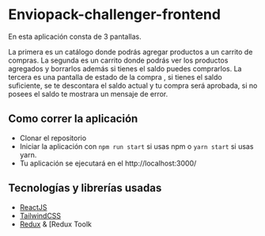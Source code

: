 
# Enviopack-challenger-frontend

En esta aplicación consta de 3 pantallas. 

La primera es un catálogo donde podrás agregar productos a un carrito de compras. 
La segunda es un carrito donde podrás ver los productos agregados y borrarlos  además  si tienes el saldo puedes comprarlos.
La tercera es una pantalla de estado de la compra , si tienes el saldo suficiente, se te descontara el saldo actual y tu compra será aprobada, si no posees el saldo te mostrara un mensaje de error.



## Como correr la aplicación
 - Clonar el repositorio
 - Iniciar la aplicación con `npm run start` si usas npm o  `yarn start` si usas yarn.
 - Tu aplicación se ejecutará en el http://localhost:3000/
 
## Tecnologías y librerías usadas
 - [ReactJS](https://es.reactjs.org/)
 - [TailwindCSS](https://tailwindcss.com/)
 - [Redux](https://redux.js.org/) & [Redux Toolk

